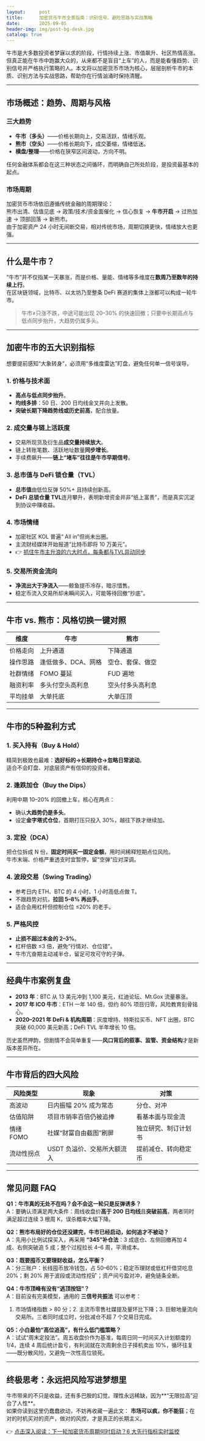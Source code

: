 ```yaml
---
layout:     post
title:      加密货币牛市全景指南：识别信号、避险思路与实战策略
date:       2025-09-05
header-img: img/post-bg-desk.jpg
catalog: true
---
```


牛市是大多数投资者梦寐以求的阶段，行情持续上涨、市值飙升、社区热情高涨。但真正能在牛市中跑赢大众的，从来都不是盲目“上车”的人，而是能看懂趋势、识别信号并严格执行策略的人。本文将以加密货币市场为核心，层层剖析牛市的本质、识别方法与实战思路，帮助你在行情汹涌时保持清醒。

---

## 市场概述：趋势、周期与风格

### 三大趋势

- **牛市（多头）**——价格长期向上，交易活跃，情绪乐观。  
- **熊市（空头）**——价格长期向下，成交萎缩，情绪低迷。  
- **横盘/整理**——价格在狭窄区间波动，方向不明。

任何金融体系都会在这三种状态之间循环，而明确自己所处阶段，是投资最基本的起点。

### 市场周期

加密货币市场依旧遵循传统金融的周期理论：  
熊市出清、估值见底 → 政策/技术/资金面催化 → 信心恢复 → **牛市开启** → 过热加速 → 顶部回落 → 新熊市。  
由于加密资产 24 小时无间断交易，相对传统市场，周期切换更快，情绪放大也更强。

---

## 什么是牛市？

“牛市”并不仅指某一天暴涨，而是价格、量能、情绪等多维度在**数周乃至数年的持续上行**。  
在区块链领域，比特币、以太坊乃至整条 DeFi 赛道的集体上涨都可以构成一轮牛市。

> 牛市≠只涨不跌，中途可能出现 20–30% 的快速回撤；只要中长期高点与低点同步抬升，大趋势仍属多头。

---

## 加密牛市的五大识别指标

想要提前感知“大象转身”，必须用“多维度雷达”盯盘，避免任何单一信号误导。

### 1. 价格与技术面

- **高点与低点同步抬升**。  
- **均线多排**：50 日、200 日均线金叉并向上发散。  
- **突破长期下降趋势线或历史前高**，配合放量。

### 2. 成交量与链上活跃度

- 交易所现货及衍生品**成交量持续放大**。  
- 链上转账笔数、活跃地址数量**同步增长**。  
- 手续费飙升——**链上“堵车”往往是牛市早期信号**。

### 3. 总市值与 DeFi 锁仓量（TVL）

- **总市值**由低位反弹 50%+ 且持续创新高。  
- **DeFi 总锁仓量 TVL**连月攀升，表明新增资金并非“纸上富贵”，而是真实沉淀到协议中赚收益。

### 4. 市场情绪

- 加密社区 KOL 普遍“ All in”但尚未出圈。  
- 主流财经媒体开始报道“比特币即将 10 万美元”。  
- 👉 [抓住牛市主升浪的六大时点，每条都与TVL异动同步](https://okxdog.com/)  

### 5. 交易所资金流向

- **净流出大于净流入**——鲸鱼提币冷存，暗示惜售。  
- 稳定币流入交易所却未瞬间买入，可能等待回撤“抄底”。

---

## 牛市 vs. 熊市：风格切换一键对照

| 维度 | 牛市 | 熊市 |
|---|---|---|
| 价格走向 | 上升通道 | 下降通道 |
| 操作思路 | 逢低做多、DCA、网格 | 空仓、套保、做空 |
| 社群情绪 | FOMO 蔓延 | FUD 遍地 |
| 融资利率 | 多头付空头高利息 | 空头付多头高利息 |
| 平均挂单 | 大单托底 | 大单压顶 |

---

## 牛市的5种盈利方式

### 1. 买入持有（Buy & Hold）

精简到极致也最难：**选好标的→长期持仓→忽略日常波动**。  
适合不会盯盘、对底层资产有信仰的投资者。

### 2. 逢跌加仓（Buy the Dips）

利用中期 10–20% 的回撤上车，核心在两点：

- 确认**大趋势仍是多头**。  
- 设定**金字塔式仓位**，首期打压只投入 30%，越往下跌才继续加。

### 3. 定投（DCA）

把仓位拆成 N 份，**固定时间买一固定金额**，用时间稀释短期点位风险。  
牛市末端、价格严重透支时宜暂停，留“空弹”应对深调。

### 4. 波段交易（Swing Trading）

- 参考日内 ETH、BTC 的 4 小时、1 小时高低点做 T。  
- 不跟趋势对抗，**拉回 5–8% 再出手**。  
- 适合会用杠杆但控制仓位 ≤20% 的老手。

### 5. 严格风控

- **止损不超过本金的 2–3%**。  
- 杠杆倍数 ≤3 倍，避免“行情对、仓位错”。  
- 牛市亢奋期主动减半仓，留足可攻可守的子弹。

---

## 经典牛市案例复盘

- **2013 年**：BTC 从 13 美元冲到 1,100 美元，红迪论坛、Mt.Gox 流量暴涨。  
- **2017 年 ICO 牛市**：ETH 一年 140 倍，但约 80% 项目归零，风险教育刻骨铭心。  
- **2020–2021 年 DeFi & 机构周期**：灰度增持、特斯拉买币、NFT 出圈，BTC 突破 60,000 美元新高；DeFi TVL 半年增长 10 倍。

历史虽然押韵，但剧情不会简单重复——**风口背后的叙事、监管、资金结构**才是新版本差异所在。

---

## 牛市背后的四大风险

| 风险类型 | 现象 | 对策 |
|---|---|---|
| 高波动 | 日内振幅 20% 成为常态 | 分仓、对冲 |
| 估值陷阱 | 项目市销率百倍仍被追捧 | 看基本面与现金流 |
| 情绪 FOMO | 社媒“财富自由截图”刷屏 | 独立研究、制订计划书 |
| 流动性拐点 | USDT 负溢价、交易所大额流入 | 提前减仓、转向稳定币 |

---

## 常见问题 FAQ

**Q1：牛市真的无处不在吗？会不会这一轮只是反弹诱多？**  
A：要确认须满足两大条件：周线收盘价**高于 200 日均线**且**突破前高**，两者同时满足超过连续 3 根周 K，误杀概率大幅下降。

**Q2：熊市布局好的仓位还没建完，牛市已经启动，如何追才不被动？**  
A：先用小比例试探买入，再采用 **“345”补仓法**：3 成底仓、左侧回撤再加 4 成、右侧突破追 5 成；整个过程拉长 4–6 周，平滑成本。

**Q3：既要囤币又要理财收益，怎么平衡？**  
A：分三账户：长线囤币放冷钱包，占 50–60%；稳定币理财或低杠杆借贷吃息 20%；剩 20% 用于波段或流动性挖矿；资产间亏盈对冲，避免链条全断。

**Q4：牛市顶峰有没有“逃顶按钮”？**  
A：目前没有完美模型，通用的 **三信号共振法** 可以参考：  
1. 市场情绪指数 > 80 分；2. 主流币零售社媒提及量环比下降；3. 巨鲸地量流向交易所。三者同时成立时，分批减仓不超 7 个交易日完成。

**Q5：小白最怕“高位追高”，有什么低门槛策略？**  
A：试试“周末定投法”。周五收盘价作为基准，每周日同一时间买入计划额度的 1/4，连续 4 周后统计盈亏，有利润就在次周剩余日子择机卖出 10%，循环往复——既分散风险，又避免一次性高位锁死。

---

## 终极思考：永远把风险写进梦想里

牛市带来的不只是收益，还有多巴胺的幻觉。理性永远稀缺，因为**“无限拉高”迎合了人性**。  
如果你读到这里仍蠢蠢欲动，不妨再收藏一遍此文： **市场可以疯，你不能狂**；在对的时机买对的资产，做对的风控，才是真正的长期主义。

👉 [点击深入阅读：下一轮加密货币周期何时启动？6 大先行指标实时监控](https://okxdog.com/)
